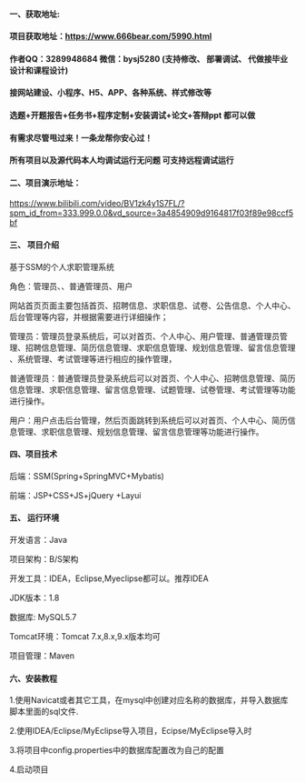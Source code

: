 

#### 一、获取地址:
#### 项目获取地址：https://www.666bear.com/5990.html
#### 作者QQ：3289948684 微信：bysj5280 (支持修改、 部署调试、 代做接毕业设计和课程设计)
#### 接网站建设、小程序、H5、APP、各种系统、样式修改等
#### 选题+开题报告+任务书+程序定制+安装调试+论文+答辩ppt 都可以做
#### 有需求尽管甩过来！一条龙帮你安心过！
#### 所有项目以及源代码本人均调试运行无问题 可支持远程调试运行


#### 二、项目演示地址：


https://www.bilibili.com/video/BV1zk4y1S7FL/?spm_id_from=333.999.0.0&vd_source=3a4854909d9164817f03f89e98ccf5bf


#### 三、 项目介绍
基于SSM的个人求职管理系统

角色：管理员、、普通管理员、用户

网站首页页面主要包括首页、招聘信息、求职信息、试卷、公告信息、个人中心、后台管理等内容，并根据需要进行详细操作；

管理员：管理员登录系统后，可以对首页、个人中心、用户管理、普通管理员管理、招聘信息管理、简历信息管理、求职信息管理、规划信息管理、留言信息管理 、系统管理、考试管理等进行相应的操作管理，

普通管理员：普通管理员登录系统后可以对首页、个人中心、招聘信息管理、简历信息管理、求职信息管理、留言信息管理、试题管理、试卷管理、考试管理等功能进行操作。

用户：用户点击后台管理，然后页面跳转到系统后可以对首页、个人中心、简历信息管理、求职信息管理、规划信息管理、留言信息管理等功能进行操作。

#### 四、项目技术

后端：SSM(Spring+SpringMVC+Mybatis)

前端：JSP+CSS+JS+jQuery +Layui

#### 五、 运行环境
开发语言：Java

项目架构：B/S架构

开发工具：IDEA，Eclipse,Myeclipse都可以。推荐IDEA

JDK版本：1.8

数据库: MySQL5.7

Tomcat环境：Tomcat 7.x,8.x,9.x版本均可

项目管理：Maven



#### 六、安装教程

1.使用Navicat或者其它工具，在mysql中创建对应名称的数据库，并导入数据库脚本里面的sql文件.

2.使用IDEA/Eclipse/MyEclipse导入项目，Ecipse/MyEclipse导入时

3.将项目中config.properties中的数据库配置改为自己的配置

4.启动项目






